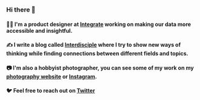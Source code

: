 ### Hi there 👋

#### 👨‍💻  I'm a product designer at [Integrate](https://www.integrate.com) working on making our data more accessible and insightful.

#### ✍️  I write a blog called [Interdisciple](https://interdisciple.com) where I try to show new ways of thinking while finding connections between different fields and topics.

#### 📷 I'm also a hobbyist photographer, you can see some of my work on my [photography website](https://ztc.photos) or [Instagram](https://instagram.com/ztc.jpg).

#### 🐦  Feel free to reach out on [Twitter](https://twitter.com/zachtco)
